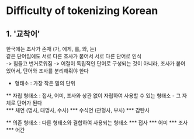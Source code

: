 # Difficulty of tokenizing Korean

## 1. '교착어'
한국에는 조사가 존재 (가, 에게, 를, 와, 는)   
같은 단어임에도 서로 다른 조사가 붙어서 서로 다른 단어로 인식   
-> 힘들고 번거로워짐
-> 어절이 독립적인 단어로 구성되는 것이 아니라, 조사가 붙어 있어서, 단어와 조사를 분리해줘야 한다   

* 형태소 : 가장 작은 말의 단위   

** 자립 형태소 : 접사, 어미, 조사와 상관 없이 자립하여 사용할 수 있는 형태소 - 그 자체로 단어가 된다   
*** 체언 (명사, 대명사, 수사)
*** 수식언 (관형사, 부사)
*** 감탄사

** 의존 형태소 : 다른 형태소와 결합하여 사용되는 형태소
*** 접사
*** 어미 
*** 조사
*** 어간


